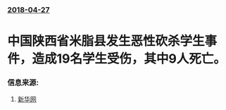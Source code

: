 ### [2018-04-27](/news/2018/04/27/index.md)

##### 
# 中国陕西省米脂县发生恶性砍杀学生事件，造成19名学生受伤，其中9人死亡。 




### 信息来源:

1. [新华网](http://www.xinhuanet.com/local/2018-04/28/c_1122755824.htm)
